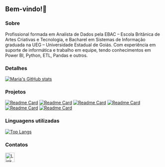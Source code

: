 ## Bem-vindo!👋

### Sobre
Profissional formada em Analista de Dados pela EBAC – Escola Britânica de Artes Criativas e Tecnologia, 
e Bacharel em Sistemas de Informação graduada na UEG – Universidade Estadual de Goiás. Com experiência em suporte de 
informática e trabalho em equipe, tendo conhecimentos em Power BI, Python, ETL, Pandas e outros.

### Detalhes
[![Maria's GitHub stats](https://github-readme-stats.vercel.app/api?username=mariaefoliveira&show_icons=true&theme=dark)](https://github.com/anuraghazra/github-readme-stats)

### Projetos

[![Readme Card](https://gh-readme-stats.vercel.app/api/pin/?username=mariaefoliveira&repo=Projeto-SQL-EBAC-Analise-de-Credito&theme=dark&description_length=80)](https://github.com/mariaefoliveira/Projeto-SQL-EBAC-Analise-de-Credito)
[![Readme Card](https://gh-readme-stats.vercel.app/api/pin/?username=mariaefoliveira&repo=Projeto-Ebac-Analise-telegram-usando-AWS&theme=dark&description_length=80)](https://github.com/mariaefoliveira/Projeto-Ebac-Analise-telegram-usando-AWS)
[![Readme Card](https://gh-readme-stats.vercel.app/api/pin/?username=mariaefoliveira&repo=Tratamento-de-erros-Ebac&theme=dark&description_length=80)](https://github.com/mariaefoliveira/Tratamento-de-erros-Modulo-7-Ebac)
[![Readme Card](https://gh-readme-stats.vercel.app/api/pin/?username=mariaefoliveira&repo=Scripting-Ebac&theme=dark&description_length=80)](https://github.com/mariaefoliveira/Scripting-Modulo-9-Ebac)
[![Readme Card](https://gh-readme-stats.vercel.app/api/pin/?username=mariaefoliveira&repo=Analise-Exploratoria-Ebac&theme=dark&description_length=80)](https://github.com/mariaefoliveira/Analise-Exploratoria-Modulo-16-EBAC)
[![Readme Card](https://gh-readme-stats.vercel.app/api/pin/?username=mariaefoliveira&repo=PowerBI&theme=dark&description_length=80)](https://github.com/mariaefoliveira/PowerBI)


### Linguagens utilizadas 
[![Top Langs](https://github-readme-stats.vercel.app/api/top-langs/?username=mariaefoliveira&layout=compact)](https://github.com/anuraghazra/github-readme-stats)

### Contatos
[<img src='https://img.shields.io/badge/LinkedIn-007785?style=for-the-badge&logo=linkedin&logoColor=white' alt='Linkedin' height='30'>](https://www.linkedin.com/in/maria-eduarda-falcao-de-oliveira/)

